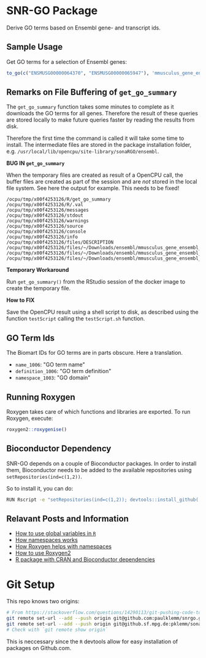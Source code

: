 # SNR-GO Package

Derive GO terms based on Ensembl gene- and transcript ids.

## Sample Usage

Get GO terms for a selection of Ensembl genes:

```r
to_go(c("ENSMUSG00000064370", "ENSMUSG00000065947"), 'mmusculus_gene_ensembl')
```

## Remarks on File Buffering of `get_go_summary`

The `get_go_summary` function takes some minutes to complete as it downloads the GO terms for all genes. Therefore the result of these queries are stored locally to make future queries faster by reading the results from disk.

Therefore the first time the command is called it will take some time to install. The intermediate files are stored in the package installation folder, e.g. `/usr/local/lib/opencpu/site-library/sonaRGO/ensembl`.

**BUG IN `get_go_summary`**

When the temporary files are created as result of a OpenCPU call, the buffer files are created as part of the session and are *not* stored in the local file system. See here the output for example. This needs to be fixed!

```
/ocpu/tmp/x00f4253126/R/get_go_summary
/ocpu/tmp/x00f4253126/R/.val
/ocpu/tmp/x00f4253126/messages
/ocpu/tmp/x00f4253126/stdout
/ocpu/tmp/x00f4253126/warnings
/ocpu/tmp/x00f4253126/source
/ocpu/tmp/x00f4253126/console
/ocpu/tmp/x00f4253126/info
/ocpu/tmp/x00f4253126/files/DESCRIPTION
/ocpu/tmp/x00f4253126/files/~/Downloads/ensembl/mmusculus_gene_ensembl_90_genes.RData
/ocpu/tmp/x00f4253126/files/~/Downloads/ensembl/mmusculus_gene_ensembl_90_go.RData
/ocpu/tmp/x00f4253126/files/~/Downloads/ensembl/mmusculus_gene_ensembl_90_transcripts.RData
```

**Temporary Workaround**

Run `get_go_summary()` from the RStudio session of the docker image to create the temporary file.

**How to FIX**

Save the OpenCPU result using a shell script to disk, as described using the function `testScript` calling the `testScript.sh` function.

## GO Term Ids

The Biomart IDs for GO terms are in parts obscure. Here a translation.

- `name_1006`: "GO term name"
- `definition_1006`: "GO term definition"
- `namespace_1003`: "GO domain"

## Running Roxygen

Roxygen takes care of which functions and libraries are exported. To run Roxygen, execute:

```r
roxygen2::roxygenise()
```

## Bioconductor Dependency

SNR-GO depends on a couple of Bioconductor packages. In order to install them, Bioconductor needs to be added to the available repositories using `setRepositories(ind=c(1,2))`.

So to install it, you can do:

```bash
RUN Rscript -e "setRepositories(ind=c(1,2)); devtools::install_github('paulklemm/snrgo')"
```

## Relavant Posts and Information

- [How to use global variables in `R`](https://stackoverflow.com/questions/12598242/global-variables-in-packages-in-r)
- [How namespaces works](http://r-pkgs.had.co.nz/namespace.html)
- [How Roxygen helps with namespaces](http://kbroman.org/pkg_primer/pages/depends.html)
- [How to use Roxygen2](https://github.com/yihui/roxygen2)
- [R package with CRAN and Bioconductor dependencies](https://stackoverflow.com/questions/34617306/r-package-with-cran-and-bioconductor-dependencies)

# Git Setup

This repo knows two origins:

```bash
# From https://stackoverflow.com/questions/14290113/git-pushing-code-to-two-remotes
git remote set-url --add --push origin git@github.com:paulklemm/snrgo.git
git remote set-url --add --push origin git@github.sf.mpg.de:pklemm/sonargo.git
# Check with `git remote show origin`
```

This is neccessary since the `R` devtools allow for easy installation of packages on Github.com.
